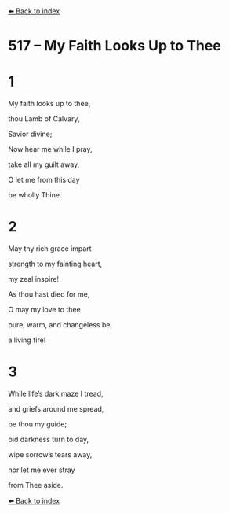 [⬅️ Back to index](../README.md)

# 517 – My Faith Looks Up to Thee





# 1

My faith looks up to thee,

thou Lamb of Calvary,

Savior divine;

Now hear me while I pray,

take all my guilt away,

O let me from this day

be wholly Thine.



# 2

May thy rich grace impart

strength to my fainting heart,

my zeal inspire!

As thou hast died for me,

O may my love to thee

pure, warm, and changeless be,

a living fire!



# 3

While life’s dark maze I tread,

and griefs around me spread,

be thou my guide;

bid darkness turn to day,

wipe sorrow’s tears away,

nor let me ever stray

from Thee aside.

[⬅️ Back to index](../README.md)
